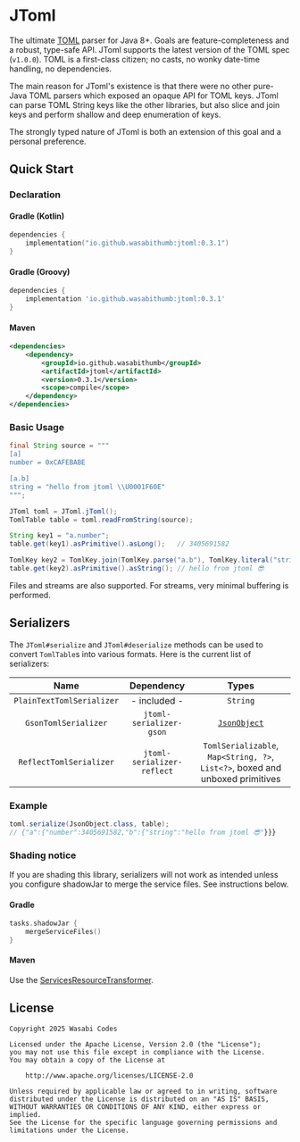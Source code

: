 # JToml
The ultimate [TOML](https://toml.io/en/v1.0.0) parser for Java 8+.
Goals are feature-completeness and a robust, type-safe API.
JToml supports the latest version of the TOML spec (``v1.0.0``).
TOML is a first-class citizen; no casts, no wonky date-time handling,
no dependencies.

The main reason for JToml's existence is that there were no other pure-Java TOML
parsers which exposed an opaque API for TOML keys. JToml can parse TOML String keys like the other libraries, but also slice and join keys and perform shallow and deep enumeration of keys.

The strongly typed nature of JToml is both an extension of this goal and a personal preference.

## Quick Start
### Declaration
#### Gradle (Kotlin)
```kotlin
dependencies {
    implementation("io.github.wasabithumb:jtoml:0.3.1")
}
```

#### Gradle (Groovy)
```groovy
dependencies {
    implementation 'io.github.wasabithumb:jtoml:0.3.1'
}
```

#### Maven
```xml
<dependencies>
    <dependency>
        <groupId>io.github.wasabithumb</groupId>
        <artifactId>jtoml</artifactId>
        <version>0.3.1</version>
        <scope>compile</scope>
    </dependency>
</dependencies>
```

### Basic Usage
```java
final String source = """
[a]
number = 0xCAFEBABE

[a.b]
string = "hello from jtoml \\U0001F60E"
""";

JToml toml = JToml.jToml();
TomlTable table = toml.readFromString(source);

String key1 = "a.number";
table.get(key1).asPrimitive().asLong();   // 3405691582

TomlKey key2 = TomlKey.join(TomlKey.parse("a.b"), TomlKey.literal("string"));
table.get(key2).asPrimitive().asString(); // hello from jtoml 😎
```
Files and streams are also supported. For streams, very minimal buffering is
performed.

## Serializers
The ``JToml#serialize`` and ``JToml#deserialize`` methods can be used to
convert ``TomlTable``s into various formats. Here is the current list of
serializers:

| Name | Dependency | Types |
| :-: | :-: | :-: |
| ``PlainTextTomlSerializer`` | - included - | ``String`` |
| ``GsonTomlSerializer`` | ``jtoml-serializer-gson`` | [``JsonObject``](https://javadoc.io/doc/com.google.code.gson/gson/latest/com.google.gson/com/google/gson/JsonObject.html) |
| ``ReflectTomlSerializer`` | ``jtoml-serializer-reflect`` | ``TomlSerializable``, ``Map<String, ?>``, ``List<?>``, boxed and unboxed primitives

### Example
```java
toml.serialize(JsonObject.class, table);
// {"a":{"number":3405691582,"b":{"string":"hello from jtoml 😎"}}}
```

### Shading notice
If you are shading this library, serializers will not work as intended unless
you configure shadowJar to merge the service files. See instructions below.

#### Gradle
```kotlin
tasks.shadowJar {
    mergeServiceFiles()
}
```

#### Maven
Use the [ServicesResourceTransformer](https://maven.apache.org/plugins/maven-shade-plugin/examples/resource-transformers.html#ServicesResourceTransformer).

## License
```text
Copyright 2025 Wasabi Codes

Licensed under the Apache License, Version 2.0 (the "License");
you may not use this file except in compliance with the License.
You may obtain a copy of the License at

    http://www.apache.org/licenses/LICENSE-2.0

Unless required by applicable law or agreed to in writing, software
distributed under the License is distributed on an "AS IS" BASIS,
WITHOUT WARRANTIES OR CONDITIONS OF ANY KIND, either express or implied.
See the License for the specific language governing permissions and
limitations under the License.
```